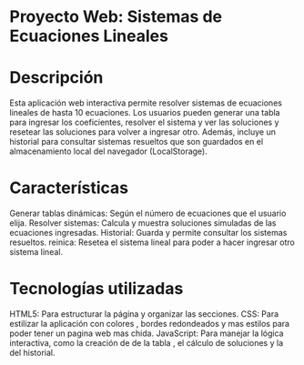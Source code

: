 # Proyecto Web: Sistemas de Ecuaciones Lineales
# Descripción
Esta aplicación web interactiva permite resolver sistemas de ecuaciones lineales de hasta 10 ecuaciones. Los usuarios pueden generar una tabla para ingresar los coeficientes, resolver el sistema y ver las soluciones y resetear las soluciones para volver a ingresar otro. Además, incluye un historial para consultar sistemas resueltos que son guardados en el almacenamiento local del navegador (LocalStorage). 

# Características
Generar tablas dinámicas: Según el número de ecuaciones que el usuario elija.
Resolver sistemas: Calcula y muestra soluciones simuladas de las ecuaciones ingresadas.
Historial: Guarda y permite consultar los sistemas resueltos.
reinica: Resetea el sistema lineal para poder a hacer ingresar otro sistema  lineal.

# Tecnologías utilizadas
HTML5: Para estructurar la página y organizar las secciones.
CSS: Para estilizar la aplicación con colores , bordes redondeados y mas  estilos para poder tener un pagina web mas chida.
JavaScript: Para manejar la lógica interactiva, como la creación de de la tabla , el cálculo de soluciones y la  del historial.
